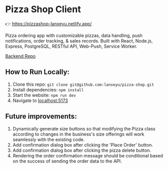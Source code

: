 # Pizza Shop Client

👉 https://pizzashop-lanxeyu.netlify.app/

Pizza ordering app with customizable pizzas, data handling, push notifications, order tracking, & sales records. Built with React, Node.js, Express, PostgreSQL, RESTful API, Web-Push, Service Worker.

[Backend Repo](https://github.com/lanxeyu/pizza-shop-server)

## How to Run Locally:
1. Clone this repo: `git clone git@github.com:lanxeyu/pizza-shop.git`
2. Install dependencies: `npm install`
3. Start the website: `npm run dev`
4. Navigate to [localhost:5173](http://localhost:5173/)

## Future improvements:
1. Dynamically generate size buttons so that modifying the Pizza class according to changes in the business's size offerings will work seamlessly with the existing code.
2. Add confirmation dialog box after clicking the 'Place Order' button.
3. Add confirmation dialog box after clicking the pizza delete button.
4. Rendering the order confirmation message should be conditional based on the success of sending the order data to the API.